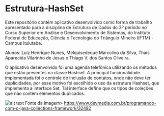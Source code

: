 # Estrutura-HashSet
Este repositório contêm aplicativo desenvolvido como forma de trabalho apresentado para a disciplina de Estrutura de Dados do 3º período no Curso Superior em Análise e Desenvolvimento de Sistemas, do Instituto Federal de Educação, Ciência e Tecnologia do Triângulo Mineiro (IFTM) - Campus Ituiutaba.

Alunos: Luiz Henrique Nunes, Melquisedeque Marcolino da Silva, Thaís Aparecida Vilarinho de Jesus e Thiago V. dos Santos Oliveira.

O aplicativo desenvolvido foi uma agenda telefônica utilizando os métodos que estão presentes na classe Hashset. A principal funcionalidade implementada foi o controle de inclusão de contatos, onde não deve ter duplicidades, por esse motivo foi escolhido o uso da estrutura Hashset, que implementa a interface Set. Tal interface define que os tipos de coleções que não contêm elementos duplicados.



![alt text](http://arquivo.devmedia.com.br/REVISTAS/easyjava/imagens/50/3/1.png)
Fonte da imagem> https://www.devmedia.com.br/programando-com-o-java-collections-framework/32482

